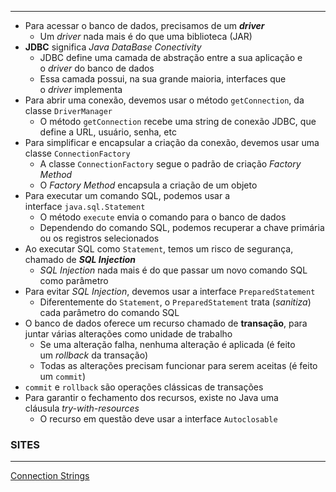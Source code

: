 ***
-   Para acessar o banco de dados, precisamos de um **_driver_**
    -   Um _driver_ nada mais é do que uma biblioteca (JAR)
-   **JDBC** significa _Java DataBase Conectivity_
    -   JDBC define uma camada de abstração entre a sua aplicação e o _driver_ do banco de dados
    -   Essa camada possui, na sua grande maioria, interfaces que o _driver_ implementa
-   Para abrir uma conexão, devemos usar o método `getConnection`, da classe `DriverManager`
    -   O método `getConnection` recebe uma string de conexão JDBC, que define a URL, usuário, senha, etc
-   Para simplificar e encapsular a criação da conexão, devemos usar uma classe `ConnectionFactory`
    -   A classe `ConnectionFactory` segue o padrão de criação _Factory Method_
    -   O _Factory Method_ encapsula a criação de um objeto
-   Para executar um comando SQL, podemos usar a interface `java.sql.Statement`
    -   O método `execute` envia o comando para o banco de dados
    -   Dependendo do comando SQL, podemos recuperar a chave primária ou os registros selecionados
-   Ao executar SQL como `Statement`, temos um risco de segurança, chamado de **_SQL Injection_**
    -   _SQL Injection_ nada mais é do que passar um novo comando SQL como parâmetro
-   Para evitar _SQL Injection_, devemos usar a interface `PreparedStatement`
    -   Diferentemente do `Statement`, o `PreparedStatement` trata (_sanitiza_) cada parâmetro do comando SQL
-   O banco de dados oferece um recurso chamado de **transação**, para juntar várias alterações como unidade de trabalho
    -   Se uma alteração falha, nenhuma alteração é aplicada (é feito um _rollback_ da transação)
    -   Todas as alterações precisam funcionar para serem aceitas (é feito um `commit`)
-   `commit` e `rollback` são operações clássicas de transações
-   Para garantir o fechamento dos recursos, existe no Java uma cláusula _try-with-resources_
    -   O recurso em questão deve usar a interface `Autoclosable`

### SITES
***
[Connection Strings](https://www.connectionstrings.com/)
